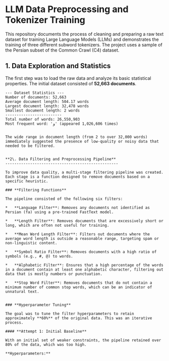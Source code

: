 
# LLM Data Preprocessing and Tokenizer Training 

This repository documents the process of cleaning and preparing a raw text dataset for training Large Language Models (LLMs) and demonstrates the training of three different subword tokenizers. The project uses a sample of the Persian subset of the Common Crawl (C4) dataset.

## 1. Data Exploration and Statistics 

The first step was to load the raw data and analyze its basic statistical properties. The initial dataset consisted of **52,663 documents**.

```text
--- Dataset Statistics ---
Number of documents: 52,663
Average document length: 504.17 words
Largest document length: 32,478 words
Smallest document length: 2 words
-------------------------
Total number of words: 26,550,903
Most frequent word: 'و' (appeared 1,026,606 times)


The wide range in document length (from 2 to over 32,000 words) immediately suggested the presence of low-quality or noisy data that needed to be filtered.


**2\. Data Filtering and Preprocessing Pipeline** 
--------------------------------------------------

To improve data quality, a multi-stage filtering pipeline was created. Each stage is a function designed to remove documents based on a specific heuristic.

### **Filtering Functions**

The pipeline consisted of the following six filters:

*   **Language Filter**: Removes any documents not identified as Persian (fa) using a pre-trained FastText model.
    
*   **Length Filter**: Removes documents that are excessively short or long, which are often not useful for training.
    
*   **Mean Word Length Filter**: Filters out documents where the average word length is outside a reasonable range, targeting spam or non-linguistic content.
    
*   **Symbol Ratio Filter**: Removes documents with a high ratio of symbols (e.g., #, @) to words.
    
*   **Alphabetic Filter**: Ensures that a high percentage of the words in a document contain at least one alphabetic character, filtering out data that is mostly numbers or punctuation.
    
*   **Stop Word Filter**: Removes documents that do not contain a minimum number of common stop words, which can be an indicator of unnatural text.
    

### **Hyperparameter Tuning** 

The goal was to tune the filter hyperparameters to retain approximately **60%** of the original data. This was an iterative process.

#### **Attempt 1: Initial Baseline**

With an initial set of weaker constraints, the pipeline retained over 80% of the data, which was too high.

**Hyperparameters:**
